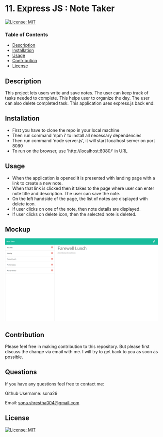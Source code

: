 # 11. Express JS : Note Taker

[![License: MIT](https://img.shields.io/badge/License-MIT-yellow.svg)](https://opensource.org/licenses/MIT)

### Table of Contents

- [Description](#description)
- [Installation](#installation)
- [Usage](#usage)
- [Contribution](#contribution)
- [License](#license)

## Description

This project lets users write and save notes. The user can keep track of tasks needed to complete. This helps user to organize the day. The user can also delete completed task. This application uses express.js back end.

## Installation

- First you have to clone the repo in your local machine
- Then run command 'npm i' to install all necessary dependencies
- Then run command 'node server.js', it will start localhost server on port 8080
- To run on the browser, use 'http://localhost:8080/' in URL

## Usage

- When the application is opened it is presented with landing page with a link to create a new note.
- When that link is clicked then it takes to the page where user can enter note title and description. The user can save the note.
- On the left handside of the page, the list of notes are displayed with delete icon.
- If user clicks on one of the note, then note details are displayed.
- If user clicks on delete icon, then the selected note is deleted.

## Mockup

![alt text](assets/images/screenshot.png)

## Contribution

Please feel free in making contribution to this repository. But please first discuss the change via email with me. I will try to get back to you as soon as possible.

## Questions

If you have any questions feel free to contact me:

Github Username: sona29

Email: sona.shrestha004@gmail.com

## License

[![License: MIT](https://img.shields.io/badge/License-MIT-yellow.svg)](https://opensource.org/licenses/MIT)
